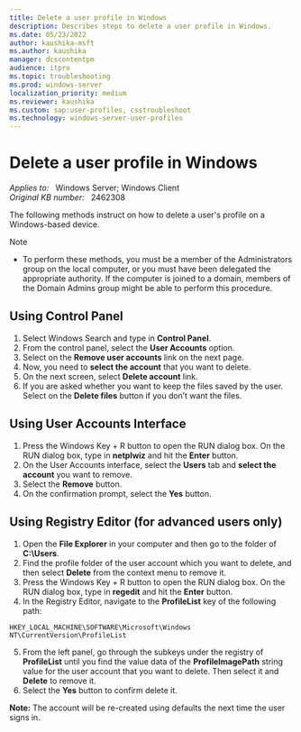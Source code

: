 ```yaml
---
title: Delete a user profile in Windows
description: Describes steps to delete a user profile in Windows.
ms.date: 05/23/2022
author: kaushika-msft
ms.author: kaushika
manager: dcscontentpm
audience: itpro
ms.topic: troubleshooting
ms.prod: windows-server
localization_priority: medium
ms.reviewer: kaushika
ms.custom: sap:user-profiles, csstroubleshoot
ms.technology: windows-server-user-profiles
---
```

# Delete a user profile in Windows

_Applies to:_ &nbsp; Windows Server; Windows Client  
_Original KB number:_ &nbsp; 2462308

The following methods instruct on how to delete a user's profile on a Windows-based device.

> [!NOTE]
>
> - To perform these methods, you must be a member of the Administrators group on the local computer, or you must have been delegated the appropriate authority. If the computer is joined to a domain, members of the Domain Admins group might be able to perform this procedure.

## Using Control Panel

1. Select Windows Search and type in **Control Panel**.
2. From the control panel, select the **User Accounts** option.
3. Select on the **Remove user accounts** link on the next page.
4. Now, you need to **select the account** that you want to delete.
5. On the next screen, select **Delete account** link.
6. If you are asked whether you want to keep the files saved by the user. Select on the **Delete files** button if you don’t want the files.

## Using User Accounts Interface
1. Press the Windows Key + R button to open the RUN dialog box. On the RUN dialog box, type in **netplwiz** and hit the **Enter** button.
2. On the User Accounts interface, select the **Users** tab and **select the account** you want to remove.
3. Select the **Remove** button.
4. On the confirmation prompt, select the **Yes** button.

## Using Registry Editor (for advanced users only)
1. Open the **File Explorer** in your computer and then go to the folder of **C:\Users**.
2. Find the profile folder of the user account which you want to delete, and then select **Delete** from the context menu to remove it.
3. Press the Windows Key + R button to open the RUN dialog box. On the RUN dialog box, type in **regedit** and hit the **Enter** button. 
4. In the Registry Editor, navigate to the **ProfileList** key of the following path:

`HKEY_LOCAL_MACHINE\SOFTWARE\Microsoft\Windows NT\CurrentVersion\ProfileList`

5. From the left panel, go through the subkeys under the registry of **ProfileList** until you find the value data of the **ProfileImagePath** string value for the user account that you want to delete. Then select it and **Delete** to remove it.
6. Select the **Yes** button to confirm delete it.

**Note:** The account will be re-created using defaults the next time the user signs in.
